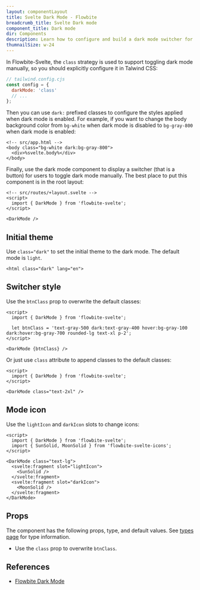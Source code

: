 ```yaml
---
layout: componentLayout
title: Svelte Dark Mode - Flowbite
breadcrumb_title: Svelte Dark mode
component_title: Dark mode
dir: Components
description: Learn how to configure and build a dark mode switcher for Flowbite using Tailwind CSS and start developing with the components from the library
thumnailSize: w-24
---
```


<script>
  import { TableProp, TableDefaultRow, } from '../../utils'
  import { P, A } from '$lib'
  import { props as items} from '../../props/DarkMode.json'
</script>

In Flowbite-Svelte, the `class` strategy is used to support toggling dark mode manually, so you should explicitly configure it in Talwind CSS:

```js example
// tailwind.config.cjs
const config = {
  darkMode: 'class'
  // ...
};
```

Then you can use `dark:` prefixed classes to configure the styles applied when dark mode is enabled. For example, if you want to change the body background color from `bg-white` when dark mode is disabled to `bg-gray-800` when dark mode is enabled:

```svelte example hideOutput
<!-- src/app.html -->
<body class="bg-white dark:bg-gray-800">
  <div>%svelte.body%</div>
</body>
```

Finally, use the dark mode component to display a switcher (that is a button) for users to toggle dark mode manually. The best place to put this component is in the root layout:

```svelte example
<!-- src/routes/+layout.svelte -->
<script>
  import { DarkMode } from 'flowbite-svelte';
</script>

<DarkMode />
```

## Initial theme

Use `class="dark"` to set the initial theme to the dark mode. The default mode is `light`.

```
<html class="dark" lang="en">
```

## Switcher style

Use the `btnClass` prop to overwrite the default classes:

```svelte example
<script>
  import { DarkMode } from 'flowbite-svelte';

  let btnClass = 'text-gray-500 dark:text-gray-400 hover:bg-gray-100 dark:hover:bg-gray-700 rounded-lg text-xl p-2';
</script>

<DarkMode {btnClass} />
```

Or just use `class` attribute to append classes to the default classes:

```svelte example
<script>
  import { DarkMode } from 'flowbite-svelte';
</script>

<DarkMode class="text-2xl" />
```

## Mode icon

Use the `lightIcon` and `darkIcon` slots to change icons:

```svelte example
<script>
  import { DarkMode } from 'flowbite-svelte';
  import { SunSolid, MoonSolid } from 'flowbite-svelte-icons';
</script>

<DarkMode class="text-lg">
  <svelte:fragment slot="lightIcon">
    <SunSolid />
  </svelte:fragment>
  <svelte:fragment slot="darkIcon">
    <MoonSolid />
  </svelte:fragment>
</DarkMode>
```

## Props

The component has the following props, type, and default values. See [types page](/docs/pages/typescript) for type information.

- Use the `class` prop to overwrite `btnClass`.

<TableProp>
<TableDefaultRow {items} rowState='hover' />
</TableProp>

## References

- [Flowbite Dark Mode](https://flowbite.com/docs/customize/dark-mode/)
